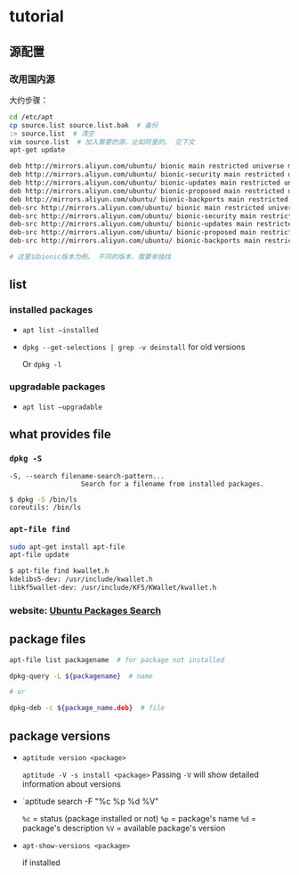 

# tutorial



## 源配置



### 改用国内源



大约步骤：

```sh
cd /etc/apt
cp source.list source.list.bak  # 备份
:> source.list  # 清空
vim source.list  # 加入需要的源，比如阿里的。 见下文
apt-get update
```



```sh
deb http://mirrors.aliyun.com/ubuntu/ bionic main restricted universe multiverse
deb http://mirrors.aliyun.com/ubuntu/ bionic-security main restricted universe multiverse
deb http://mirrors.aliyun.com/ubuntu/ bionic-updates main restricted universe multiverse
deb http://mirrors.aliyun.com/ubuntu/ bionic-proposed main restricted universe multiverse
deb http://mirrors.aliyun.com/ubuntu/ bionic-backports main restricted universe multiverse
deb-src http://mirrors.aliyun.com/ubuntu/ bionic main restricted universe multiverse
deb-src http://mirrors.aliyun.com/ubuntu/ bionic-security main restricted universe multiverse
deb-src http://mirrors.aliyun.com/ubuntu/ bionic-updates main restricted universe multiverse
deb-src http://mirrors.aliyun.com/ubuntu/ bionic-proposed main restricted universe multiverse
deb-src http://mirrors.aliyun.com/ubuntu/ bionic-backports main restricted universe multiverse

# 这里以bionic版本为例。 不同的版本，需要单独找
```







## list 

### installed packages

* `apt list —installed`

* `dpkg --get-selections | grep -v deinstall` for old versions

  Or `dpkg -l`



### upgradable packages



* `apt list —upgradable`





## what provides file

### `dpkg -S`

```
-S, --search filename-search-pattern...
                  Search for a filename from installed packages.
```

```sh
$ dpkg -S /bin/ls
coreutils: /bin/ls
```

### `apt-file find`

```sh
sudo apt-get install apt-file
apt-file update

$ apt-file find kwallet.h
kdelibs5-dev: /usr/include/kwallet.h
libkf5wallet-dev: /usr/include/KF5/KWallet/kwallet.h
```

### website: [Ubuntu Packages Search](http://packages.ubuntu.com/)

## package files

```sh
apt-file list packagename  # for package not installed
```

```sh
dpkg-query -L ${packagename}  # name

# or 

dpkg-deb -c ${package_name.deb}  # file
```





## package versions



* `aptitude version <package>`

  `aptitude -V -s install <package>` Passing `-V` will show detailed information about versions

* `aptitude search <package> -F "%c %p %d %V"

  `%c` = status (package installed or not)
  `%p` = package's name
  `%d` = package's description
  `%V` = available package's version

* `apt-show-versions <package>` 

  if installed





